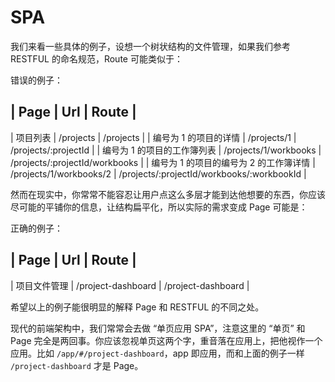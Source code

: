 # SPA

我们来看一些具体的例子，设想一个树状结构的文件管理，如果我们参考 RESTFUL 的命名规范，Route 可能类似于：

错误的例子：

| Page                              | Url                    | Route               |
------------------------------------------------------------------------------------
| 项目列表                           | /projects              | /projects            |
| 编号为 1 的项目的详情                | /projects/1            | /projects/:projectId |
| 编号为 1 的项目的工作簿列表           | /projects/1/workbooks  | /projects/:projectId/workbooks |
| 编号为 1 的项目的编号为 2 的工作簿详情 | /projects/1/workbooks/2 | /projects/:projectId/workbooks/:workbookId |

然而在现实中，你常常不能容忍让用户点这么多层才能到达他想要的东西，你应该尽可能的平铺你的信息，让结构扁平化，所以实际的需求变成 Page 可能是：

正确的例子：

| Page       | Url                | Route              |
--------------------------------------------------------
| 项目文件管理 | /project-dashboard | /project-dashboard |

希望以上的例子能很明显的解释 Page 和 RESTFUL 的不同之处。

现代的前端架构中，我们常常会去做 “单页应用 SPA”，注意这里的 “单页” 和 Page 完全是两回事。你应该忽视单页这两个字，重音落在应用上，把他视作一个应用。比如 `/app/#/project-dashboard`，app 即应用，而和上面的例子一样 `/project-dashboard` 才是 Page。
